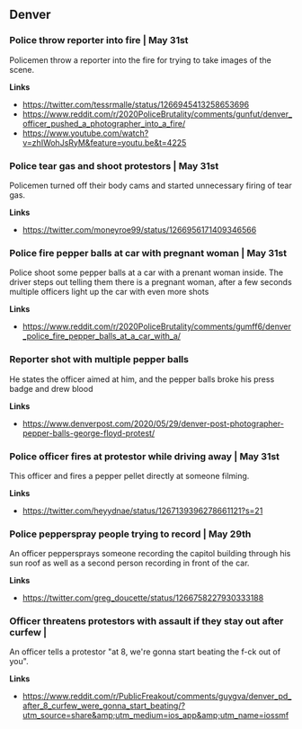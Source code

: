 ## Denver

### Police throw reporter into fire | May 31st

Policemen throw a reporter into the fire for trying to take images of the scene.

**Links**

* https://twitter.com/tessrmalle/status/1266945413258653696
* https://www.reddit.com/r/2020PoliceBrutality/comments/gunfut/denver_officer_pushed_a_photographer_into_a_fire/
* https://www.youtube.com/watch?v=zhIWohJsRyM&feature=youtu.be&t=4225

### Police tear gas and shoot protestors | May 31st

Policemen turned off their body cams and started unnecessary firing of tear gas.

**Links**

* https://twitter.com/moneyroe99/status/1266956171409346566


### Police fire pepper balls at car with pregnant woman | May 31st

Police shoot some pepper balls at a car with a prenant woman inside. The driver steps out telling them there is a pregnant woman, after a few seconds multiple officers light up the car with even more shots

**Links**

* https://www.reddit.com/r/2020PoliceBrutality/comments/gumff6/denver_police_fire_pepper_balls_at_a_car_with_a/

### Reporter shot with multiple pepper balls

He states the officer aimed at him, and the pepper balls broke his press badge and drew blood

**Links**

* https://www.denverpost.com/2020/05/29/denver-post-photographer-pepper-balls-george-floyd-protest/

### Police officer fires at protestor while driving away | May 31st

This officer and fires a pepper pellet directly at someone filming.

**Links**

* https://twitter.com/heyydnae/status/1267139396278661121?s=21

### Police pepperspray people trying to record | May 29th

An officer peppersprays someone recording the capitol building through his sun roof as well as a second person recording in front of the car.

**Links**

* https://twitter.com/greg_doucette/status/1266758227930333188

### Officer threatens protestors with assault if they stay out after curfew |

An officer tells a protestor "at 8, we're gonna start beating the f-ck out of you".

**Links**

* https://www.reddit.com/r/PublicFreakout/comments/guygva/denver_pd_after_8_curfew_were_gonna_start_beating/?utm_source=share&amp;utm_medium=ios_app&amp;utm_name=iossmf
